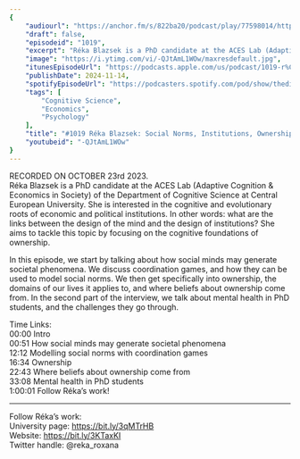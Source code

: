 ```yaml
---
{
	"audiourl": "https://anchor.fm/s/822ba20/podcast/play/77598014/https%3A%2F%2Fd3ctxlq1ktw2nl.cloudfront.net%2Fstaging%2F2023-9-23%2F2bc2d62d-75ca-1360-76ad-28bcb14757dd.m4a",
	"draft": false,
	"episodeid": "1019",
	"excerpt": "Réka Blazsek is a PhD candidate at the ACES Lab (Adaptive Cognition & Economics in Society) of the Department of Cognitive Science at Central European University. She is interested in the cognitive and evolutionary roots of economic and political institutions. In other words: what are the links between the design of the mind and the design of institutions? She aims to tackle this topic by focusing on the cognitive foundations of ownership.",
	"image": "https://i.ytimg.com/vi/-QJtAmL1WOw/maxresdefault.jpg",
	"itunesEpisodeUrl": "https://podcasts.apple.com/us/podcast/1019-r%C3%A9ka-blazsek-social-norms-institutions-ownership/id1451347236?i=1000676993903&uo=4",
	"publishDate": 2024-11-14,
	"spotifyEpisodeUrl": "https://podcasters.spotify.com/pod/show/thedissenter/episodes/1019-Rka-Blazsek-Social-Norms--Institutions--Ownership--and-the-Mental-Health-of-PhD-Students-e2aujru",
	"tags": [
		"Cognitive Science",
		"Economics",
		"Psychology"
	],
	"title": "#1019 Réka Blazsek: Social Norms, Institutions, Ownership, and the Mental Health of PhD Students",
	"youtubeid": "-QJtAmL1WOw"
}
---
```

RECORDED ON OCTOBER 23rd 2023.  
Réka Blazsek is a PhD candidate at the ACES Lab (Adaptive Cognition & Economics in Society) of the Department of Cognitive Science at Central European University. She is interested in the cognitive and evolutionary roots of economic and political institutions. In other words: what are the links between the design of the mind and the design of institutions? She aims to tackle this topic by focusing on the cognitive foundations of ownership.

In this episode, we start by talking about how social minds may generate societal phenomena. We discuss coordination games, and how they can be used to model social norms. We then get specifically into ownership, the domains of our lives it applies to, and where beliefs about ownership come from. In the second part of the interview, we talk about mental health in PhD students, and the challenges they go through.

Time Links:  
<time>00:00</time> Intro  
<time>00:51</time> How social minds may generate societal phenomena  
<time>12:12</time> Modelling social norms with coordination games  
<time>16:34</time> Ownership  
<time>22:43</time> Where beliefs about ownership come from  
<time>33:08</time> Mental health in PhD students  
<time>1:00:01</time> Follow Réka’s work!

---

Follow Réka’s work:  
University page: https://bit.ly/3qMTrHB  
Website: https://bit.ly/3KTaxKI  
Twitter handle: @reka_roxana
